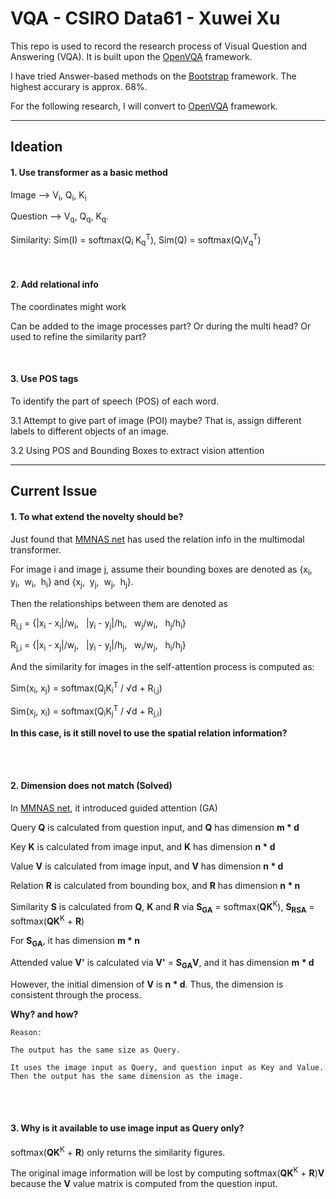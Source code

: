 # VQA - CSIRO Data61 - Xuwei Xu

This repo is used to record the research process of Visual Question and Answering (VQA). It is built upon the [OpenVQA](https://github.com/MILVLG/openvqa) framework.

I have tried Answer-based methods on the [Bootstrap](https://github.com/Cadene/bootstrap.pytorch) framework. The highest accurary is approx. 68%.

For the following research, I will convert to [OpenVQA](https://github.com/MILVLG/openvqa) framework.

---

## Ideation

#### 1. Use transformer as a basic method
  
Image --> V<sub>i</sub>, Q<sub>i</sub>, K<sub>i</sub>

Question --> V<sub>q</sub>, Q<sub>q</sub>, K<sub>q</sub>. 
    
Similarity: Sim(I) = softmax(Q<sub>i</sub> K<sub>q</sub><sup>T</sup>), Sim(Q) = softmax(Q<sub>i</sub>V<sub>q</sub><sup>T</sup>)

<br>

#### 2. Add relational info

The coordinates might work

Can be added to the image processes part? Or during the multi head? Or used to refine the similarity part?

<br>

#### 3. Use POS tags

To identify the part of speech (POS) of each word. 

3.1 Attempt to give part of image (POI) maybe? That is, assign different labels to different objects of an image.

3.2 Using POS and Bounding Boxes to extract vision attention

---

## Current Issue

#### 1. To what extend the novelty should be?

Just found that [MMNAS net](https://arxiv.org/pdf/2004.12070.pdf) has used the relation info in the multimodal transformer.
    
For image i and image j, assume their bounding boxes are denoted as {x<sub>i</sub>,&nbsp; y<sub>i</sub>,&nbsp; w<sub>i</sub>,&nbsp; h<sub>i</sub>} and {x<sub>j</sub>,&nbsp; y<sub>j</sub>,&nbsp; w<sub>j</sub>,&nbsp; h<sub>j</sub>}.

Then the relationships between them are denoted as

R<sub>i,j</sub> = {|x<sub>i</sub> - x<sub>i</sub>|/w<sub>i</sub>,&nbsp;&nbsp;  |y<sub>i</sub> - y<sub>j</sub>|/h<sub>i</sub>,&nbsp;&nbsp;  w<sub>j</sub>/w<sub>i</sub>,&nbsp;&nbsp; h<sub>j</sub>/h<sub>i</sub>}

R<sub>j,i</sub> = {|x<sub>i</sub> - x<sub>j</sub>|/w<sub>j</sub>,&nbsp;&nbsp;  |y<sub>i</sub> - y<sub>j</sub>|/h<sub>j</sub>,&nbsp;&nbsp;  w<sub>i</sub>/w<sub>j</sub>,&nbsp;&nbsp; h<sub>i</sub>/h<sub>j</sub>}

And the similarity for images in the self-attention process is computed as:

Sim(x<sub>i</sub>, x<sub>j</sub>) = softmax(Q<sub>j</sub>K<sub>i</sub><sup>T</sup> / <span>&#8730;</span>d + R<sub>i,j</sub>)

Sim(x<sub>j</sub>, x<sub>i</sub>) = softmax(Q<sub>i</sub>K<sub>j</sub><sup>T</sup> / <span>&#8730;</span>d + R<sub>j,i</sub>)

**In this case, is it still novel to use the spatial relation information?**

<br>
<br>


#### 2. Dimension does not match (Solved)

In [MMNAS net](https://arxiv.org/pdf/2004.12070.pdf), it introduced guided attention (GA)

Query **Q** is calculated from question input, and **Q** has dimension **m * d**

Key **K** is calculated from image input, and **K** has dimension **n * d**

Value **V** is calculated from image input, and **V** has dimension **n * d**

Relation **R** is calculated from bounding box, and **R** has dimension **n * n**

Similarity **S** is calculated from **Q**, **K** and **R** via **S<sub>GA</sub>** = softmax(**QK**<sup>K</sup>), **S<sub>RSA</sub>** = softmax(**QK**<sup>K</sup> + **R**)

For **S<sub>GA</sub>**, it has dimension **m * n**

Attended value **V'** is calculated via **V'** = **S<sub>GA</sub>V**, and it has dimension **m * d**
 
However, the initial dimension of **V** is **n * d**. Thus, the dimension is consistent through the process.
 
**Why? and how?**

```
Reason:

The output has the same size as Query.

It uses the image input as Query, and question input as Key and Value. Then the output has the same dimension as the image.
```

<br>
<br>

#### 3. Why is it available to use image input as Query only?

softmax(**QK**<sup>K</sup> + **R**) only returns the similarity figures.

The original image information will be lost by computing softmax(**QK**<sup>K</sup> + **R**)**V** because the **V** value matrix is computed from the question input.
